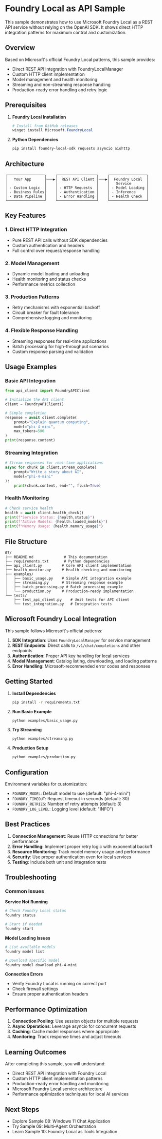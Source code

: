 # Foundry Local as API Sample

This sample demonstrates how to use Microsoft Foundry Local as a REST API service without relying on the OpenAI SDK. It shows direct HTTP integration patterns for maximum control and customization.

## Overview

Based on Microsoft's official Foundry Local patterns, this sample provides:
- Direct REST API integration with FoundryLocalManager
- Custom HTTP client implementation
- Model management and health monitoring
- Streaming and non-streaming response handling
- Production-ready error handling and retry logic

## Prerequisites

1. **Foundry Local Installation**
   ```powershell
   # Install from GitHub releases
   winget install Microsoft.FoundryLocal
   ```

2. **Python Dependencies**
   ```bash
   pip install foundry-local-sdk requests asyncio aiohttp
   ```

## Architecture

```
┌─────────────────┐    ┌──────────────────┐    ┌─────────────────┐
│   Your App      │───▶│  REST API Client │───▶│  Foundry Local  │
│                 │    │                  │    │   Service       │
│ - Custom Logic  │    │ - HTTP Requests  │    │ - Model Loading │
│ - Business Rules│    │ - Authentication │    │ - Inference     │
│ - Data Pipeline │    │ - Error Handling │    │ - Health Check  │
└─────────────────┘    └──────────────────┘    └─────────────────┘
```

## Key Features

### 1. **Direct HTTP Integration**
- Pure REST API calls without SDK dependencies
- Custom authentication and headers
- Full control over request/response handling

### 2. **Model Management**
- Dynamic model loading and unloading
- Health monitoring and status checks
- Performance metrics collection

### 3. **Production Patterns**
- Retry mechanisms with exponential backoff
- Circuit breaker for fault tolerance
- Comprehensive logging and monitoring

### 4. **Flexible Response Handling**
- Streaming responses for real-time applications
- Batch processing for high-throughput scenarios
- Custom response parsing and validation

## Usage Examples

### Basic API Integration
```python
from api_client import FoundryAPIClient

# Initialize the API client
client = FoundryAPIClient()

# Simple completion
response = await client.complete(
    prompt="Explain quantum computing",
    model="phi-4-mini",
    max_tokens=500
)
print(response.content)
```

### Streaming Integration
```python
# Stream responses for real-time applications
async for chunk in client.stream_complete(
    prompt="Write a story about AI",
    model="phi-4-mini"
):
    print(chunk.content, end="", flush=True)
```

### Health Monitoring
```python
# Check service health
health = await client.health_check()
print(f"Service Status: {health.status}")
print(f"Active Models: {health.loaded_models}")
print(f"Memory Usage: {health.memory_usage}")
```

## File Structure

```
07/
├── README.md              # This documentation
├── requirements.txt       # Python dependencies
├── api_client.py         # Core API client implementation
├── health_monitor.py     # Health checking and monitoring
├── examples/
│   ├── basic_usage.py    # Simple API integration example
│   ├── streaming.py      # Streaming response example
│   ├── batch_processing.py # Batch processing example
│   └── production.py     # Production-ready implementation
└── tests/
    ├── test_api_client.py    # Unit tests for API client
    └── test_integration.py   # Integration tests
```

## Microsoft Foundry Local Integration

This sample follows Microsoft's official patterns:

1. **SDK Integration**: Uses `FoundryLocalManager` for service management
2. **REST Endpoints**: Direct calls to `/v1/chat/completions` and other endpoints
3. **Authentication**: Proper API key handling for local services
4. **Model Management**: Catalog listing, downloading, and loading patterns
5. **Error Handling**: Microsoft-recommended error codes and responses

## Getting Started

1. **Install Dependencies**
   ```bash
   pip install -r requirements.txt
   ```

2. **Run Basic Example**
   ```bash
   python examples/basic_usage.py
   ```

3. **Try Streaming**
   ```bash
   python examples/streaming.py
   ```

4. **Production Setup**
   ```bash
   python examples/production.py
   ```

## Configuration

Environment variables for customization:
- `FOUNDRY_MODEL`: Default model to use (default: "phi-4-mini")
- `FOUNDRY_TIMEOUT`: Request timeout in seconds (default: 30)
- `FOUNDRY_RETRIES`: Number of retry attempts (default: 3)
- `FOUNDRY_LOG_LEVEL`: Logging level (default: "INFO")

## Best Practices

1. **Connection Management**: Reuse HTTP connections for better performance
2. **Error Handling**: Implement proper retry logic with exponential backoff
3. **Resource Monitoring**: Track model memory usage and performance
4. **Security**: Use proper authentication even for local services
5. **Testing**: Include both unit and integration tests

## Troubleshooting

### Common Issues

**Service Not Running**
```bash
# Check Foundry Local status
foundry status

# Start if needed
foundry start
```

**Model Loading Issues**
```bash
# List available models
foundry model list

# Download specific model
foundry model download phi-4-mini
```

**Connection Errors**
- Verify Foundry Local is running on correct port
- Check firewall settings
- Ensure proper authentication headers

## Performance Optimization

1. **Connection Pooling**: Use session objects for multiple requests
2. **Async Operations**: Leverage asyncio for concurrent requests
3. **Caching**: Cache model responses where appropriate
4. **Monitoring**: Track response times and adjust timeouts

## Learning Outcomes

After completing this sample, you will understand:
- Direct REST API integration with Foundry Local
- Custom HTTP client implementation patterns
- Production-ready error handling and monitoring
- Microsoft Foundry Local service architecture
- Performance optimization techniques for local AI services

## Next Steps

- Explore Sample 08: Windows 11 Chat Application
- Try Sample 09: Multi-Agent Orchestration
- Learn Sample 10: Foundry Local as Tools Integration